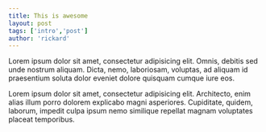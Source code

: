 ```yaml
---
title: This is awesome
layout: post
tags: ['intro','post']
author: 'rickard'
---
```


Lorem ipsum dolor sit amet, consectetur adipisicing elit. Omnis, debitis sed unde nostrum aliquam. Dicta, nemo, laboriosam, voluptas, ad aliquam id 
praesentium soluta dolor eveniet dolore quisquam cumque iure eos.

Lorem ipsum dolor sit amet, consectetur adipisicing elit. Architecto, enim alias illum porro dolorem explicabo magni asperiores. Cupiditate, quidem, laborum, impedit culpa ipsum nemo similique repellat magnam voluptates placeat temporibus.